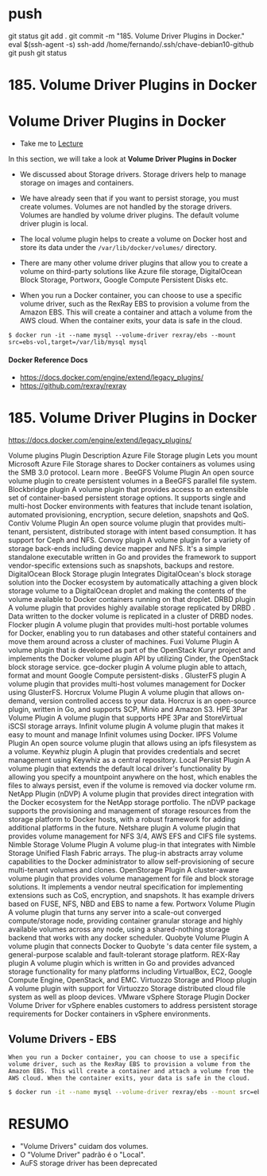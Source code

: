 
# ###################################################################################################################### 
# ###################################################################################################################### 
# ###################################################################################################################### 
# ###################################################################################################################### 
# ###################################################################################################################### 
#  push

git status
git add .
git commit -m "185. Volume Driver Plugins in Docker."
eval $(ssh-agent -s)
ssh-add /home/fernando/.ssh/chave-debian10-github
git push
git status



# ###################################################################################################################### 
# ###################################################################################################################### 
# ###################################################################################################################### 
# ###################################################################################################################### 
# ###################################################################################################################### 
# 185. Volume Driver Plugins in Docker

# Volume Driver Plugins in Docker

  - Take me to [Lecture](https://kodekloud.com/topic/volume-driver-plugins-in-docker-4/)

In this section, we will take a look at **Volume Driver Plugins in Docker**

- We discussed about Storage drivers. Storage drivers help to manage storage on images and containers.
- We have already seen that if you want to persist storage, you must create volumes. Volumes are not handled by the storage drivers. Volumes are handled by volume driver plugins. The default volume driver plugin is local.
- The local volume plugin helps to create a volume on Docker host and store its data under the `/var/lib/docker/volumes/` directory.
- There are many other volume driver plugins that allow you to create a volume on third-party solutions like Azure file storage, DigitalOcean Block Storage, Portworx, Google Compute Persistent Disks etc.


- When you run a Docker container, you can choose to use a specific volume driver, such as the RexRay EBS to provision a volume from the Amazon EBS. This will create a container and attach a volume from the AWS cloud. When the container exits, your data is safe in the cloud.

```
$ docker run -it --name mysql --volume-driver rexray/ebs --mount src=ebs-vol,target=/var/lib/mysql mysql
```

#### Docker Reference Docs

- https://docs.docker.com/engine/extend/legacy_plugins/
- https://github.com/rexray/rexray



# ###################################################################################################################### 
# ###################################################################################################################### 
# ###################################################################################################################### 
# ###################################################################################################################### 
# ###################################################################################################################### 
# 185. Volume Driver Plugins in Docker

https://docs.docker.com/engine/extend/legacy_plugins/

Volume plugins
Plugin	Description
Azure File Storage plugin
Lets you mount Microsoft Azure File Storage shares to Docker containers as volumes using the SMB 3.0 protocol. Learn more
.
BeeGFS Volume Plugin
An open source volume plugin to create persistent volumes in a BeeGFS parallel file system.
Blockbridge plugin
A volume plugin that provides access to an extensible set of container-based persistent storage options. It supports single and multi-host Docker environments with features that include tenant isolation, automated provisioning, encryption, secure deletion, snapshots and QoS.
Contiv Volume Plugin
An open source volume plugin that provides multi-tenant, persistent, distributed storage with intent based consumption. It has support for Ceph and NFS.
Convoy plugin
A volume plugin for a variety of storage back-ends including device mapper and NFS. It's a simple standalone executable written in Go and provides the framework to support vendor-specific extensions such as snapshots, backups and restore.
DigitalOcean Block Storage plugin
Integrates DigitalOcean's block storage solution
into the Docker ecosystem by automatically attaching a given block storage volume to a DigitalOcean droplet and making the contents of the volume available to Docker containers running on that droplet.
DRBD plugin
A volume plugin that provides highly available storage replicated by DRBD
. Data written to the docker volume is replicated in a cluster of DRBD nodes.
Flocker plugin
A volume plugin that provides multi-host portable volumes for Docker, enabling you to run databases and other stateful containers and move them around across a cluster of machines.
Fuxi Volume Plugin
A volume plugin that is developed as part of the OpenStack Kuryr project and implements the Docker volume plugin API by utilizing Cinder, the OpenStack block storage service.
gce-docker plugin
A volume plugin able to attach, format and mount Google Compute persistent-disks
.
GlusterFS plugin
A volume plugin that provides multi-host volumes management for Docker using GlusterFS.
Horcrux Volume Plugin
A volume plugin that allows on-demand, version controlled access to your data. Horcrux is an open-source plugin, written in Go, and supports SCP, Minio
and Amazon S3.
HPE 3Par Volume Plugin
A volume plugin that supports HPE 3Par and StoreVirtual iSCSI storage arrays.
Infinit volume plugin
A volume plugin that makes it easy to mount and manage Infinit volumes using Docker.
IPFS Volume Plugin
An open source volume plugin that allows using an ipfs
filesystem as a volume.
Keywhiz plugin
A plugin that provides credentials and secret management using Keywhiz as a central repository.
Local Persist Plugin
A volume plugin that extends the default local driver's functionality by allowing you specify a mountpoint anywhere on the host, which enables the files to always persist, even if the volume is removed via docker volume rm.
NetApp Plugin
(nDVP)	A volume plugin that provides direct integration with the Docker ecosystem for the NetApp storage portfolio. The nDVP package supports the provisioning and management of storage resources from the storage platform to Docker hosts, with a robust framework for adding additional platforms in the future.
Netshare plugin
A volume plugin that provides volume management for NFS 3/4, AWS EFS and CIFS file systems.
Nimble Storage Volume Plugin
A volume plug-in that integrates with Nimble Storage Unified Flash Fabric arrays. The plug-in abstracts array volume capabilities to the Docker administrator to allow self-provisioning of secure multi-tenant volumes and clones.
OpenStorage Plugin
A cluster-aware volume plugin that provides volume management for file and block storage solutions. It implements a vendor neutral specification for implementing extensions such as CoS, encryption, and snapshots. It has example drivers based on FUSE, NFS, NBD and EBS to name a few.
Portworx Volume Plugin
A volume plugin that turns any server into a scale-out converged compute/storage node, providing container granular storage and highly available volumes across any node, using a shared-nothing storage backend that works with any docker scheduler.
Quobyte Volume Plugin
A volume plugin that connects Docker to Quobyte
's data center file system, a general-purpose scalable and fault-tolerant storage platform.
REX-Ray plugin
A volume plugin which is written in Go and provides advanced storage functionality for many platforms including VirtualBox, EC2, Google Compute Engine, OpenStack, and EMC.
Virtuozzo Storage and Ploop plugin
A volume plugin with support for Virtuozzo Storage distributed cloud file system as well as ploop devices.
VMware vSphere Storage Plugin
Docker Volume Driver for vSphere enables customers to address persistent storage requirements for Docker containers in vSphere environments.





## Volume Drivers - EBS

    When you run a Docker container, you can choose to use a specific volume driver, such as the RexRay EBS to provision a volume from the Amazon EBS. This will create a container and attach a volume from the AWS cloud. When the container exits, your data is safe in the cloud.

~~~~BASH
$ docker run -it --name mysql --volume-driver rexray/ebs --mount src=ebs-vol,target=/var/lib/mysql mysql
~~~~




# ###################################################################################################################### 
# ###################################################################################################################### 
# ###################################################################################################################### 
# ###################################################################################################################### 
# ###################################################################################################################### 
# RESUMO

- "Volume Drivers" cuidam dos volumes.
- O "Volume Driver" padrão é o "Local".
-  AuFS storage driver has been deprecated
